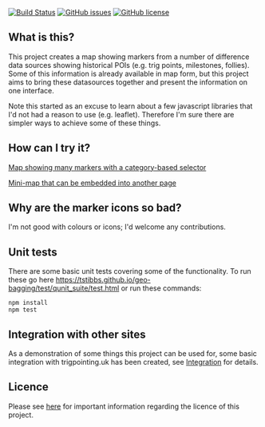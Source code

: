 [![Build Status](https://github.com/tstibbs/geo-bagging/workflows/CI/badge.svg)](https://github.com/tstibbs/geo-bagging/actions?query=workflow%3ACI)
[![GitHub issues](https://img.shields.io/github/issues/tstibbs/geo-bagging.svg)](https://github.com/tstibbs/geo-bagging/issues)
[![GitHub license](https://img.shields.io/badge/license-Apache%202-blue.svg)](https://raw.githubusercontent.com/tstibbs/geo-bagging/master/LICENSE)

## What is this?
This project creates a map showing markers from a number of difference data sources showing historical POIs (e.g. trig points, milestones, follies). Some of this information is already available in map form, but this project aims to bring these datasources together and present the information on one interface. 

Note this started as an excuse to learn about a few javascript libraries that I'd not had a reason to use (e.g. leaflet). Therefore I'm sure there are simpler ways to achieve some of these things.

## How can I try it?
[Map showing many markers with a category-based selector](https://tstibbs.github.io/geo-bagging/examples/index.html?datasources=milestones,hills)

[Mini-map that can be embedded into another page](https://tstibbs.github.io/geo-bagging/examples/mini.html)

## Why are the marker icons so bad?
I'm not good with colours or icons; I'd welcome any contributions.

## Unit tests
There are some basic unit tests covering some of the functionality. To run these go here https://tstibbs.github.io/geo-bagging/test/qunit_suite/test.html or run these commands:
```
npm install
npm test
```

## Integration with other sites
As a demonstration of some things this project can be used for, some basic integration with trigpointing.uk has been created, see [Integration](integration/trigpointing.md) for details.

## Licence
Please see [here](Licences.md) for important information regarding the licence of this project.
